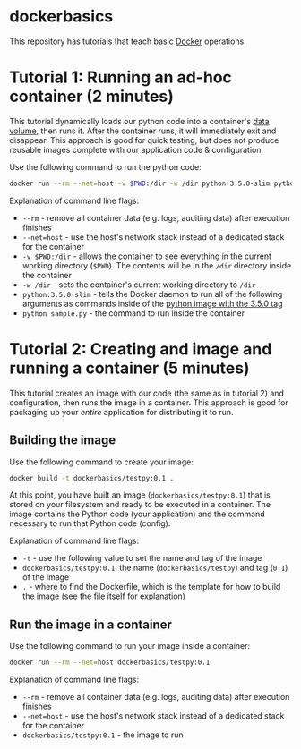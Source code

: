 # dockerbasics

This repository has tutorials that teach basic [Docker](https://www.docker.com/) operations.

# Tutorial 1: Running an ad-hoc container (2 minutes)

This tutorial dynamically loads our python code into a container's [data volume](https://docs.docker.com/userguide/dockervolumes/#data-volumes), then runs it.
After the container runs, it will immediately exit and disappear. This approach is good
for quick testing, but does not produce reusable images complete with our application code & configuration.

Use the following command to run the python code:

```sh
docker run --rm --net=host -v $PWD:/dir -w /dir python:3.5.0-slim python sample.py
```

Explanation of command line flags:

- `--rm` - remove all container data (e.g. logs, auditing data) after execution finishes
- `--net=host` - use the host's network stack instead of a dedicated stack for the container
- `-v $PWD:/dir` - allows the container to see everything in the current working directory (`$PWD`). The contents
will be in the `/dir` directory inside the container
- `-w /dir` - sets the container's current working directory to `/dir`
- `python:3.5.0-slim` - tells the Docker daemon to run all of the following arguments as commands inside of the
[python image with the 3.5.0 tag](https://hub.docker.com/r/library/python/tags/)
- `python sample.py` - the command to run inside the container

# Tutorial 2: Creating and image and running a container (5 minutes)

This tutorial creates an image with our code (the same as in tutorial 2) and configuration,
then runs the image in a container. This approach is good for packaging up your _entire_
application for distributing it to run.

## Building the image
Use the following command to create your image:

```sh
docker build -t dockerbasics/testpy:0.1 .
```

At this point, you have built an image (`dockerbasics/testpy:0.1`) that is stored on your filesystem and ready
to be executed in a container. The image contains the Python code (your application) and the command necessary to run
that Python code (config).

Explanation of command line flags:

- `-t` - use the following value to set the name and tag of the image
- `dockerbasics/testpy:0.1`: the name (`dockerbasics/testpy`) and tag (`0.1`) of the image
- `.` - where to find the Dockerfile, which is the template for how to build the image (see the file itself for explanation)

## Run the image in a container
Use the following command to run your image inside a container:

```sh
docker run --rm --net=host dockerbasics/testpy:0.1
```

Explanation of command line flags:

- `--rm` - remove all container data (e.g. logs, auditing data) after execution finishes
- `--net=host` - use the host's network stack instead of a dedicated stack for the container
- `dockerbasics/testpy:0.1` - the image to run
